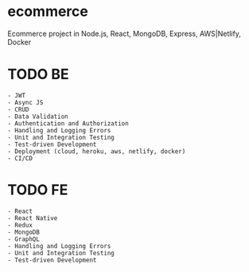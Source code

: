 # ecommerce
Ecommerce project in Node.js, React, MongoDB, Express, AWS|Netlify, Docker

# TODO BE
    - JWT
    - Async JS
    - CRUD
    - Data Validation
    - Authentication and Authorization
    - Handling and Logging Errors
    - Unit and Integration Testing
    - Test-driven Development
    - Deployment (cloud, heroku, aws, netlify, docker)
    - CI/CD

# TODO FE
    - React
    - React Native
    - Redux
    - MongoDB
    - GraphQL
    - Handling and Logging Errors
    - Unit and Integration Testing
    - Test-driven Development
